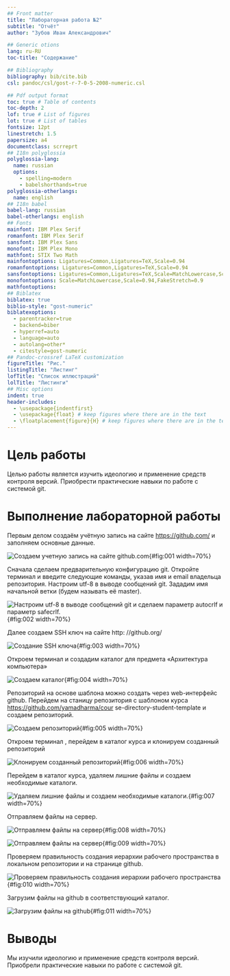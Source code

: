 ```yaml
---
## Front matter
title: "Лабораторная работа №2"
subtitle: "Отчёт"
author: "Зубов Иван Александрович"

## Generic otions
lang: ru-RU
toc-title: "Содержание"

## Bibliography
bibliography: bib/cite.bib
csl: pandoc/csl/gost-r-7-0-5-2008-numeric.csl

## Pdf output format
toc: true # Table of contents
toc-depth: 2
lof: true # List of figures
lot: true # List of tables
fontsize: 12pt
linestretch: 1.5
papersize: a4
documentclass: scrreprt
## I18n polyglossia
polyglossia-lang:
  name: russian
  options:
	- spelling=modern
	- babelshorthands=true
polyglossia-otherlangs:
  name: english
## I18n babel
babel-lang: russian
babel-otherlangs: english
## Fonts
mainfont: IBM Plex Serif
romanfont: IBM Plex Serif
sansfont: IBM Plex Sans
monofont: IBM Plex Mono
mathfont: STIX Two Math
mainfontoptions: Ligatures=Common,Ligatures=TeX,Scale=0.94
romanfontoptions: Ligatures=Common,Ligatures=TeX,Scale=0.94
sansfontoptions: Ligatures=Common,Ligatures=TeX,Scale=MatchLowercase,Scale=0.94
monofontoptions: Scale=MatchLowercase,Scale=0.94,FakeStretch=0.9
mathfontoptions:
## Biblatex
biblatex: true
biblio-style: "gost-numeric"
biblatexoptions:
  - parentracker=true
  - backend=biber
  - hyperref=auto
  - language=auto
  - autolang=other*
  - citestyle=gost-numeric
## Pandoc-crossref LaTeX customization
figureTitle: "Рис."
listingTitle: "Листинг"
lofTitle: "Список иллюстраций"
lolTitle: "Листинги"
## Misc options
indent: true
header-includes:
  - \usepackage{indentfirst}
  - \usepackage{float} # keep figures where there are in the text
  - \floatplacement{figure}{H} # keep figures where there are in the text
---
```


# Цель работы

Целью работы является изучить идеологию и применение средств
контроля версий. Приобрести практические навыки по работе с системой
git.

# Выполнение лабораторной работы

Первым делом создаём учётную запись на сайте https://github.com/ и
заполняем основные данные.

![Создаем учетную запись на сайте github.com](image/1.png){#fig:001 width=70%}

Сначала сделаем предварительную конфигурацию git. Откройте терминал
и введите следующие команды, указав имя и email владельца репозитория.
Настроим utf-8 в выводе сообщений git. Зададим имя начальной ветки
(будем называть её master). 

![Настроим utf-8 в выводе сообщений git и сделаем параметр autocrlf и параметр safecrlf.](image/2.png){#fig:002 width=70%}

Далее создаем SSH ключ на сайте http: //github.org/

![Cоздание SSH ключа](image/3.png){#fig:003 width=70%}

Откроем терминал и создадим каталог для предмета «Архитектура
компьютера»

![Cоздаем каталог](image/4.png){#fig:004 width=70%}


Репозиторий на основе шаблона можно создать через web-интерфейс
github. Перейдем на станицу репозитория с шаблоном курса
https://github.com/yamadharma/cour se-directory-student-template и создаем
репозиторий. 

![Cоздаем репозиторий](image/5.png){#fig:005 width=70%}

Откроем терминал , перейдем в каталог курса и клонируем созданный
репозиторий 

![Клонируем созданный репозиторий](image/6.png){#fig:006 width=70%}

Перейдем в каталог курса, удаляем лишние файлы и создаем
необходимые каталоги.

![Удаляем лишние файлы и создаем необходимые каталоги.](image/7.png){#fig:007 width=70%}

Отправляем файлы на сервер.

![Отправляем файлы на сервер](image/8.png){#fig:008 width=70%}

![Отправляем файлы на сервер](image/9.png){#fig:009 width=70%}

Проверяем правильность создания иерархии рабочего пространства в
локальном репозитории и на странице github.

![Проверяем правильность создания иерархии рабочего пространства](image/10.png){#fig:010 width=70%}

Загрузим файлы на github в соответствующий каталог.

![Загрузим файлы на github](image/11.png){#fig:011 width=70%}

# Выводы

Мы изучили идеологию и применение средств контроля версий.
Приобрели практические навыки по работе с системой git.

